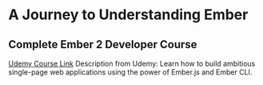 # A Journey to Understanding Ember

## Complete Ember 2 Developer Course

[Udemy Course Link](http://www.udemy.com/complete-ember-2-developer-course)
Description from Udemy: Learn how to build ambitious single-page web applications using the power of Ember.js and Ember CLI.
